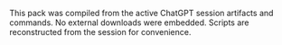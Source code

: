 This pack was compiled from the active ChatGPT session artifacts and commands. No external downloads were embedded. Scripts are reconstructed from the session for convenience.

